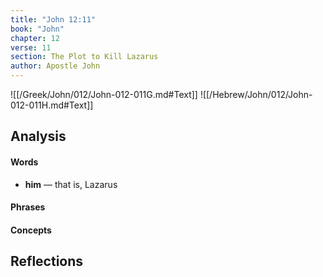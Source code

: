 ```yaml
---
title: "John 12:11"
book: "John"
chapter: 12
verse: 11
section: The Plot to Kill Lazarus
author: Apostle John
---
```

![[/Greek/John/012/John-012-011G.md#Text]]
![[/Hebrew/John/012/John-012-011H.md#Text]]

## Analysis

#### Words
- **him** — that is, Lazarus

#### Phrases

#### Concepts

## Reflections

